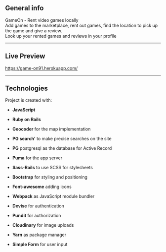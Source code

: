 ## General info

GameOn - Rent video games locally <br/>
Add games to the marketplace, rent out games, find the location to pick up the game and give a review. <br/>
Look up your rented games and reviews in your profile

---

## Live Preview

https://game-on91.herokuapp.com/

---

## Technologies

Project is created with:

- **JavaScript**
- **Ruby on Rails**

- **Geocoder** for the map implementation
- **PG search'** to make precise searches on the site
- **PG** postgresql as the database for Active Record
- **Puma** for the app server
- **Sass-Rails** to use SCSS for stylesheets
- **Bootstrap** for styling and positioning
- **Font-awesome** adding icons
- **Webpack** as JavaScript module bundler
- **Devise** for authentication
- **Pundit** for authorization
- **Cloudinary** for image uploads
- **Yarn** as package manager
- **Simple Form** for user input

